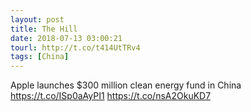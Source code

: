 ```yaml
---
layout: post
title: The Hill
date: 2018-07-13 03:00:21
tourl: http://t.co/t414UtTRv4
tags: [China]
---
```

Apple launches $300 million clean energy fund in China https://t.co/ISp0aAyPI1 https://t.co/nsA2OkuKD7